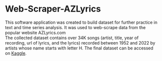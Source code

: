 # Web-Scraper-AZLyrics
This software application was created to build dataset for further practice in text and time series analysis. It was used to web-scrape data from the popular website AZLyrics.com <br>
The collected dataset contains over 34K songs (artist, title, year of recording, url of lyrics, and the lyrics) recorded between 1952 and 2022 by artists whose name starts with letter H. The final dataset can be accessed on [Kaggle](https://www.kaggle.com/datasets/marzenah/azlyrics-recorded-songs-with-lyrics).
